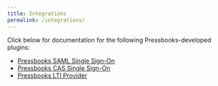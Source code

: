 ```yaml
---
title: Integrations
permalink: /integrations/
---
```

Click below for documentation for the following Pressbooks-developed plugins: 

* [Pressbooks SAML Single Sign-On](/integrations/saml-sso/)
* [Pressbooks CAS Single Sign-On](/integrations/cas-sso)
* [Pressbooks LTI Provider](/integrations/lti/)

